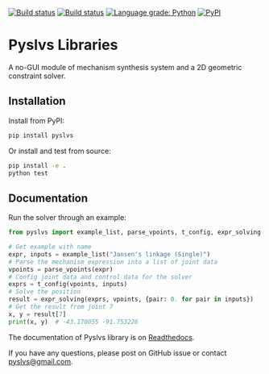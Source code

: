 [![Build status](https://ci.appveyor.com/api/projects/status/6l1bh1197ncahd0q?svg=true)](https://ci.appveyor.com/project/KmolYuan/pyslvs)
[![Build status](https://img.shields.io/travis/KmolYuan/pyslvs.svg?logo=travis)](https://travis-ci.org/KmolYuan/pyslvs)
[![Language grade: Python](https://img.shields.io/lgtm/grade/python/g/KmolYuan/pyslvs.svg?logo=lgtm&logoWidth=18)](https://lgtm.com/projects/g/KmolYuan/pyslvs/context:python)
[![PyPI](https://img.shields.io/pypi/v/pyslvs.svg)](https://pypi.org/project/pyslvs/)

# Pyslvs Libraries

A no-GUI module of mechanism synthesis system and a 2D geometric constraint solver.

## Installation

Install from PyPI:

```bash
pip install pyslvs
```

Or install and test from source:

```bash
pip install -e .
python test
```

## Documentation

Run the solver through an example:

```python
from pyslvs import example_list, parse_vpoints, t_config, expr_solving

# Get example with name
expr, inputs = example_list("Jansen's linkage (Single)")
# Parse the mechanism expression into a list of joint data
vpoints = parse_vpoints(expr)
# Config joint data and control data for the solver
exprs = t_config(vpoints, inputs)
# Solve the position
result = expr_solving(exprs, vpoints, {pair: 0. for pair in inputs})
# Get the result from joint 7
x, y = result[7]
print(x, y)  # -43.170055 -91.753226
```

The documentation of Pyslvs library is on [Readthedocs](https://pyslvs-ui.readthedocs.io/en/latest/pyslvs-lib/).

If you have any questions, please post on GitHub issue or contact <pyslvs@gmail.com>.
